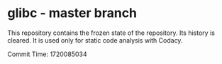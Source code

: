 # glibc - master branch

This repository contains the frozen state of the repository.
Its history is cleared. It is used only for static code
analysis with Codacy.

Commit Time: 1720085034